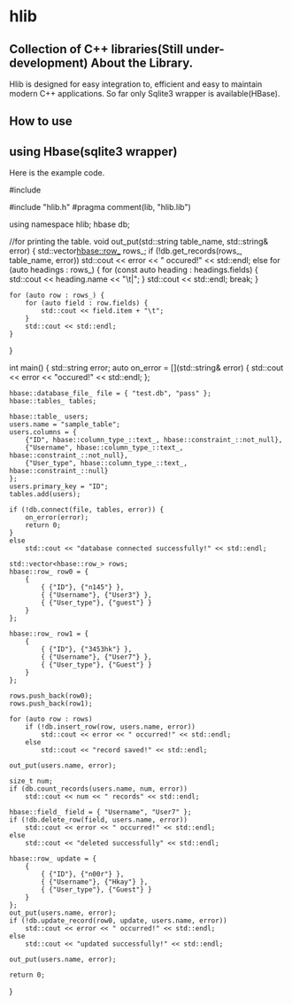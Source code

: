 # hlib
Collection of C++ libraries(Still under-development)
About the Library.
---------------------------------------
<p>
  Hlib is designed for easy integration to,  efficient and easy to maintain modern C++ applications.
  So far only Sqlite3 wrapper is available(HBase).
</p>

How to use
----------------------------------------
using Hbase(sqlite3 wrapper)
--------------------------------------
Here is the example code.

#include <iostream>

#include "hlib.h"
#pragma comment(lib, "hlib.lib")

using namespace hlib;
hbase db;

//for printing the table.
void out_put(std::string table_name, std::string& error) {
	std::vector<hbase::row_> rows_;
	if (!db.get_records(rows_, table_name, error))
		std::cout << error << " occured!" << std::endl;
	else
		for (auto headings : rows_) {
			for (const auto heading : headings.fields) {
				std::cout << heading.name << "\t|";
			}
			std::cout << std::endl;
			break;
		}

	for (auto row : rows_) {
		for (auto field : row.fields) {
			std::cout << field.item + "\t";
		}
		std::cout << std::endl;
	}
}

int main() {
	std::string error;
	auto on_error = [](std::string& error) { std::cout << error << "occured!" << std::endl; };

	hbase::database_file_ file = { "test.db", "pass" };
	hbase::tables_ tables;

	hbase::table_ users;
	users.name = "sample_table";
	users.columns = {
		{"ID", hbase::column_type_::text_, hbase::constraint_::not_null},
		{"Username", hbase::column_type_::text_, hbase::constraint_::not_null},
		{"User_type", hbase::column_type_::text_, hbase::constraint_::null}
	};
	users.primary_key = "ID";
	tables.add(users);

	if (!db.connect(file, tables, error)) {
		on_error(error);
		return 0;
	}
	else
		std::cout << "database connected successfully!" << std::endl;

	std::vector<hbase::row_> rows;
	hbase::row_ row0 = {
		{
			{ {"ID"}, {"n145"} },
			{ {"Username"}, {"User3"} },
			{ {"User_type"}, {"guest"} }
		}
	};

	hbase::row_ row1 = {
		{
			{ {"ID"}, {"3453hk"} },
			{ {"Username"}, {"User7"} },
			{ {"User_type"}, {"Guest"} }
		}
	};

	rows.push_back(row0);
	rows.push_back(row1);

	for (auto row : rows)
		if (!db.insert_row(row, users.name, error))
			std::cout << error << " occurred!" << std::endl;
		else
			std::cout << "record saved!" << std::endl;

	out_put(users.name, error);

	size_t num;
	if (db.count_records(users.name, num, error))
		std::cout << num << " records" << std::endl;

	hbase::field_ field = { "Username", "User7" };
	if (!db.delete_row(field, users.name, error))
		std::cout << error << " occurred!" << std::endl;
	else
		std::cout << "deleted successfully" << std::endl;

	hbase::row_ update = {
		{
			{ {"ID"}, {"n00r"} },
			{ {"Username"}, {"Hkay"} },
			{ {"User_type"}, {"Guest"} }
		}
	};
	out_put(users.name, error);
	if (!db.update_record(row0, update, users.name, error))
		std::cout << error << " occurred!" << std::endl;
	else
		std::cout << "updated successfully!" << std::endl;

	out_put(users.name, error);

	return 0;
}





